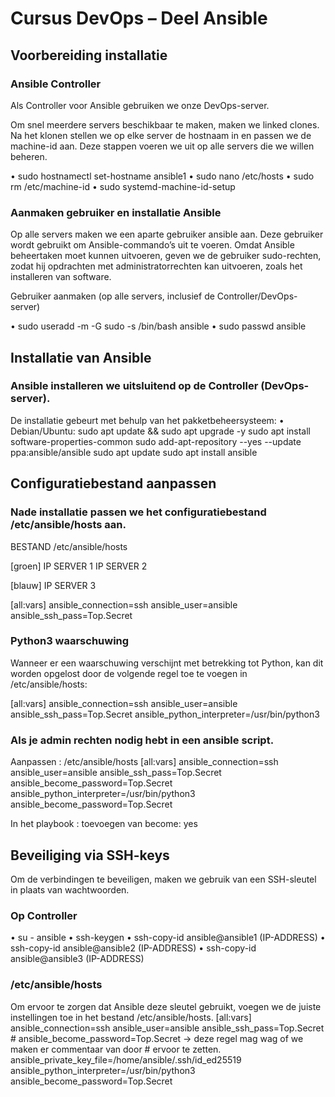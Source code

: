 # Cursus DevOps – Deel Ansible

## Voorbereiding installatie

### Ansible Controller
Als Controller voor Ansible gebruiken we onze DevOps-server.

Om snel meerdere servers beschikbaar te maken, maken we linked clones.
Na het klonen stellen we op elke server de hostnaam in en passen we de machine-id aan.
Deze stappen voeren we uit op alle servers die we willen beheren.

•	sudo hostnamectl set-hostname ansible1
•	sudo nano /etc/hosts
•	sudo rm /etc/machine-id
•	sudo systemd-machine-id-setup


### Aanmaken gebruiker en installatie Ansible

Op alle servers maken we een aparte gebruiker ansible aan.
Deze gebruiker wordt gebruikt om Ansible-commando’s uit te voeren.
Omdat Ansible beheertaken moet kunnen uitvoeren, geven we de gebruiker sudo-rechten, 
zodat hij opdrachten met administratorrechten kan uitvoeren, zoals het installeren van software.

Gebruiker aanmaken (op alle servers, inclusief de Controller/DevOps-server)

•	sudo useradd -m -G sudo -s /bin/bash ansible
•	sudo passwd ansible

## Installatie van Ansible

### Ansible installeren we uitsluitend op de Controller (DevOps-server).

De installatie gebeurt met behulp van het pakketbeheersysteem:
	•	Debian/Ubuntu: 
      sudo apt update && sudo apt upgrade -y
      sudo apt install software-properties-common
      sudo add-apt-repository --yes --update ppa:ansible/ansible
      sudo apt update
      sudo apt install ansible

## Configuratiebestand aanpassen

### Nade installatie passen we het configuratiebestand /etc/ansible/hosts aan.

BESTAND /etc/ansible/hosts

  [groen]
  IP SERVER 1
  IP SERVER 2
  
  [blauw]
  IP SERVER 3
  
  [all:vars]
  ansible_connection=ssh
  ansible_user=ansible
  ansible_ssh_pass=Top.Secret

### Python3 waarschuwing

Wanneer er een waarschuwing verschijnt met betrekking tot Python, kan dit worden opgelost door de volgende regel toe te voegen in /etc/ansible/hosts:

  [all:vars]
    ansible_connection=ssh
    ansible_user=ansible
    ansible_ssh_pass=Top.Secret
    ansible_python_interpreter=/usr/bin/python3
    
### Als je admin rechten nodig hebt in een ansible script. 

Aanpassen : /etc/ansible/hosts
  [all:vars]
    ansible_connection=ssh
    ansible_user=ansible
    ansible_ssh_pass=Top.Secret
    ansible_become_password=Top.Secret
    ansible_python_interpreter=/usr/bin/python3
    ansible_become_password=Top.Secret

In het playbook : toevoegen van become: yes

## Beveiliging via SSH-keys

Om de verbindingen te beveiligen, maken we gebruik van een SSH-sleutel in plaats van wachtwoorden.

### Op Controller 
•	su - ansible
•	ssh-keygen
•	ssh-copy-id ansible@ansible1 (IP-ADDRESS)
•	ssh-copy-id ansible@ansible2 (IP-ADDRESS)
•	ssh-copy-id ansible@ansible3 (IP-ADDRESS)

### /etc/ansible/hosts

Om ervoor te zorgen dat Ansible deze sleutel gebruikt, voegen we de juiste instellingen toe in het bestand /etc/ansible/hosts.
  [all:vars]
    ansible_connection=ssh
    ansible_user=ansible
    ansible_ssh_pass=Top.Secret
    # ansible_become_password=Top.Secret  -> deze regel mag wag of we maken er commentaar van door # ervoor te zetten.
    ansible_private_key_file=/home/ansible/.ssh/id_ed25519
    ansible_python_interpreter=/usr/bin/python3
    ansible_become_password=Top.Secret
